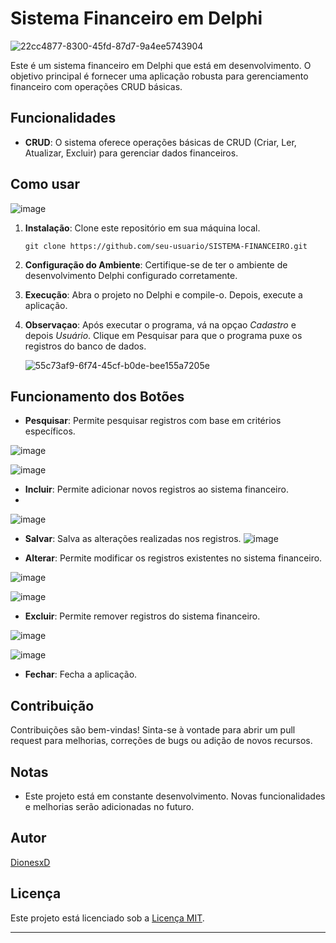 
# Sistema Financeiro em Delphi

![22cc4877-8300-45fd-87d7-9a4ee5743904](https://github.com/DionesxD/SISTEMA_FINANCEIRO/assets/110851857/ada76fdd-bc38-469b-a1b3-ead0bd29abd6)


Este é um sistema financeiro em Delphi que está em desenvolvimento. O objetivo principal é fornecer uma aplicação robusta para gerenciamento financeiro com operações CRUD básicas.

## Funcionalidades

- **CRUD**: O sistema oferece operações básicas de CRUD (Criar, Ler, Atualizar, Excluir) para gerenciar dados financeiros.

## Como usar

![image](https://github.com/DionesxD/SISTEMA_FINANCEIRO/assets/110851857/b1a6c258-f307-4d63-9f70-94d8efb2b35a)


1. **Instalação**: Clone este repositório em sua máquina local.

   ```
   git clone https://github.com/seu-usuario/SISTEMA-FINANCEIRO.git
   ```

2. **Configuração do Ambiente**: Certifique-se de ter o ambiente de desenvolvimento Delphi configurado corretamente.

3. **Execução**: Abra o projeto no Delphi e compile-o. Depois, execute a aplicação.

4. **Observaçao**: Após executar o programa, vá na opçao *Cadastro* e depois *Usuário*. Clique em Pesquisar para que o programa puxe os registros do banco de dados.
   
   ![55c73af9-6f74-45cf-b0de-bee155a7205e](https://github.com/DionesxD/SISTEMA_FINANCEIRO/assets/110851857/faddb661-c544-485b-a842-dd168896cec1)


## Funcionamento dos Botões

- **Pesquisar**: Permite pesquisar registros com base em critérios específicos.
  
![image](https://github.com/DionesxD/SISTEMA_FINANCEIRO/assets/110851857/52b13d3d-c7eb-4be9-b56d-ff71daf1df15)

![image](https://github.com/DionesxD/SISTEMA_FINANCEIRO/assets/110851857/ccd745c1-63cd-4464-a4ad-c6dac1c41698)

- **Incluir**: Permite adicionar novos registros ao sistema financeiro.
- 
![image](https://github.com/DionesxD/SISTEMA_FINANCEIRO/assets/110851857/552a455d-a32d-4eb4-b191-99a9a2ac2bc9)

- **Salvar**: Salva as alterações realizadas nos registros.
![image](https://github.com/DionesxD/SISTEMA_FINANCEIRO/assets/110851857/37f44f54-3d45-4056-97ff-d6ffffb869e5)

- **Alterar**: Permite modificar os registros existentes no sistema financeiro.
  
![image](https://github.com/DionesxD/SISTEMA_FINANCEIRO/assets/110851857/91599ed6-8a78-4072-8ee1-bf8561e727e0)

![image](https://github.com/DionesxD/SISTEMA_FINANCEIRO/assets/110851857/889f0c8c-2706-4b18-9b57-b2df113d9505)

- **Excluir**: Permite remover registros do sistema financeiro.
  
![image](https://github.com/DionesxD/SISTEMA_FINANCEIRO/assets/110851857/795a4717-4985-43e6-9260-0d72c8fcde69)

![image](https://github.com/DionesxD/SISTEMA_FINANCEIRO/assets/110851857/2758a78d-6eaa-43e4-b90f-45d6074930ce)

- **Fechar**: Fecha a aplicação.

## Contribuição

Contribuições são bem-vindas! Sinta-se à vontade para abrir um pull request para melhorias, correções de bugs ou adição de novos recursos.

## Notas

- Este projeto está em constante desenvolvimento. Novas funcionalidades e melhorias serão adicionadas no futuro.

## Autor

[DionesxD](https://github.com/DionesxD)

## Licença

Este projeto está licenciado sob a [Licença MIT](LICENSE).

---
